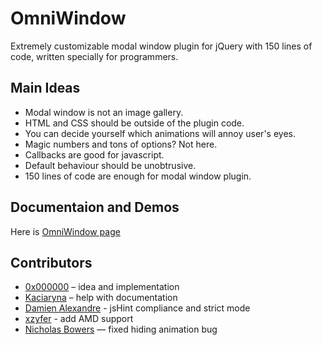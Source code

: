 OmniWindow
=============

Extremely customizable modal window plugin for jQuery with 150 lines of code, written specially for programmers.


Main Ideas
----------

* Modal window is not an image gallery.
* HTML and CSS should be outside of the plugin code.
* You can decide yourself which animations will annoy user's eyes.
* Magic numbers and tons of options? Not here.
* Callbacks are good for javascript.
* Default behaviour should be unobtrusive.
* 150 lines of code are enough for modal window plugin.


Documentaion and Demos
----------------------

Here is [OmniWindow page](http://0x000000.github.com/OmniWindow/)


Contributors
------------

* [0x000000](https://github.com/0x000000) – idea and implementation
* [Kaciaryna](https://github.com/Kaciaryna) – help with documentation
* [Damien Alexandre](https://github.com/damienalexandre) - jsHint compliance and strict mode
* [xzyfer](https://github.com/xzyfer) - add AMD support
* [Nicholas Bowers](https://github.com/NicholasRBowers) — fixed hiding animation bug
